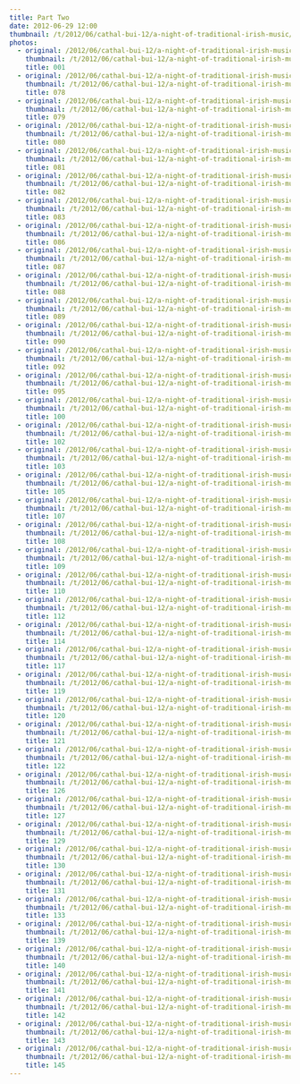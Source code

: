 ```yaml
---
title: Part Two
date: 2012-06-29 12:00
thumbnail: /t/2012/06/cathal-bui-12/a-night-of-traditional-irish-music/part-two/001.jpg
photos:
  - original: /2012/06/cathal-bui-12/a-night-of-traditional-irish-music/part-two/001.jpg
    thumbnail: /t/2012/06/cathal-bui-12/a-night-of-traditional-irish-music/part-two/001.jpg
    title: 001
  - original: /2012/06/cathal-bui-12/a-night-of-traditional-irish-music/part-two/078.jpg
    thumbnail: /t/2012/06/cathal-bui-12/a-night-of-traditional-irish-music/part-two/078.jpg
    title: 078
  - original: /2012/06/cathal-bui-12/a-night-of-traditional-irish-music/part-two/079.jpg
    thumbnail: /t/2012/06/cathal-bui-12/a-night-of-traditional-irish-music/part-two/079.jpg
    title: 079
  - original: /2012/06/cathal-bui-12/a-night-of-traditional-irish-music/part-two/080.jpg
    thumbnail: /t/2012/06/cathal-bui-12/a-night-of-traditional-irish-music/part-two/080.jpg
    title: 080
  - original: /2012/06/cathal-bui-12/a-night-of-traditional-irish-music/part-two/081.jpg
    thumbnail: /t/2012/06/cathal-bui-12/a-night-of-traditional-irish-music/part-two/081.jpg
    title: 081
  - original: /2012/06/cathal-bui-12/a-night-of-traditional-irish-music/part-two/082.jpg
    thumbnail: /t/2012/06/cathal-bui-12/a-night-of-traditional-irish-music/part-two/082.jpg
    title: 082
  - original: /2012/06/cathal-bui-12/a-night-of-traditional-irish-music/part-two/083.jpg
    thumbnail: /t/2012/06/cathal-bui-12/a-night-of-traditional-irish-music/part-two/083.jpg
    title: 083
  - original: /2012/06/cathal-bui-12/a-night-of-traditional-irish-music/part-two/086.jpg
    thumbnail: /t/2012/06/cathal-bui-12/a-night-of-traditional-irish-music/part-two/086.jpg
    title: 086
  - original: /2012/06/cathal-bui-12/a-night-of-traditional-irish-music/part-two/087.jpg
    thumbnail: /t/2012/06/cathal-bui-12/a-night-of-traditional-irish-music/part-two/087.jpg
    title: 087
  - original: /2012/06/cathal-bui-12/a-night-of-traditional-irish-music/part-two/088.jpg
    thumbnail: /t/2012/06/cathal-bui-12/a-night-of-traditional-irish-music/part-two/088.jpg
    title: 088
  - original: /2012/06/cathal-bui-12/a-night-of-traditional-irish-music/part-two/089.jpg
    thumbnail: /t/2012/06/cathal-bui-12/a-night-of-traditional-irish-music/part-two/089.jpg
    title: 089
  - original: /2012/06/cathal-bui-12/a-night-of-traditional-irish-music/part-two/090.jpg
    thumbnail: /t/2012/06/cathal-bui-12/a-night-of-traditional-irish-music/part-two/090.jpg
    title: 090
  - original: /2012/06/cathal-bui-12/a-night-of-traditional-irish-music/part-two/092.jpg
    thumbnail: /t/2012/06/cathal-bui-12/a-night-of-traditional-irish-music/part-two/092.jpg
    title: 092
  - original: /2012/06/cathal-bui-12/a-night-of-traditional-irish-music/part-two/095.jpg
    thumbnail: /t/2012/06/cathal-bui-12/a-night-of-traditional-irish-music/part-two/095.jpg
    title: 095
  - original: /2012/06/cathal-bui-12/a-night-of-traditional-irish-music/part-two/100.jpg
    thumbnail: /t/2012/06/cathal-bui-12/a-night-of-traditional-irish-music/part-two/100.jpg
    title: 100
  - original: /2012/06/cathal-bui-12/a-night-of-traditional-irish-music/part-two/102.jpg
    thumbnail: /t/2012/06/cathal-bui-12/a-night-of-traditional-irish-music/part-two/102.jpg
    title: 102
  - original: /2012/06/cathal-bui-12/a-night-of-traditional-irish-music/part-two/103.jpg
    thumbnail: /t/2012/06/cathal-bui-12/a-night-of-traditional-irish-music/part-two/103.jpg
    title: 103
  - original: /2012/06/cathal-bui-12/a-night-of-traditional-irish-music/part-two/105.jpg
    thumbnail: /t/2012/06/cathal-bui-12/a-night-of-traditional-irish-music/part-two/105.jpg
    title: 105
  - original: /2012/06/cathal-bui-12/a-night-of-traditional-irish-music/part-two/107.jpg
    thumbnail: /t/2012/06/cathal-bui-12/a-night-of-traditional-irish-music/part-two/107.jpg
    title: 107
  - original: /2012/06/cathal-bui-12/a-night-of-traditional-irish-music/part-two/108.jpg
    thumbnail: /t/2012/06/cathal-bui-12/a-night-of-traditional-irish-music/part-two/108.jpg
    title: 108
  - original: /2012/06/cathal-bui-12/a-night-of-traditional-irish-music/part-two/109.jpg
    thumbnail: /t/2012/06/cathal-bui-12/a-night-of-traditional-irish-music/part-two/109.jpg
    title: 109
  - original: /2012/06/cathal-bui-12/a-night-of-traditional-irish-music/part-two/110.jpg
    thumbnail: /t/2012/06/cathal-bui-12/a-night-of-traditional-irish-music/part-two/110.jpg
    title: 110
  - original: /2012/06/cathal-bui-12/a-night-of-traditional-irish-music/part-two/112.jpg
    thumbnail: /t/2012/06/cathal-bui-12/a-night-of-traditional-irish-music/part-two/112.jpg
    title: 112
  - original: /2012/06/cathal-bui-12/a-night-of-traditional-irish-music/part-two/114.jpg
    thumbnail: /t/2012/06/cathal-bui-12/a-night-of-traditional-irish-music/part-two/114.jpg
    title: 114
  - original: /2012/06/cathal-bui-12/a-night-of-traditional-irish-music/part-two/117.jpg
    thumbnail: /t/2012/06/cathal-bui-12/a-night-of-traditional-irish-music/part-two/117.jpg
    title: 117
  - original: /2012/06/cathal-bui-12/a-night-of-traditional-irish-music/part-two/119.jpg
    thumbnail: /t/2012/06/cathal-bui-12/a-night-of-traditional-irish-music/part-two/119.jpg
    title: 119
  - original: /2012/06/cathal-bui-12/a-night-of-traditional-irish-music/part-two/120.jpg
    thumbnail: /t/2012/06/cathal-bui-12/a-night-of-traditional-irish-music/part-two/120.jpg
    title: 120
  - original: /2012/06/cathal-bui-12/a-night-of-traditional-irish-music/part-two/121.jpg
    thumbnail: /t/2012/06/cathal-bui-12/a-night-of-traditional-irish-music/part-two/121.jpg
    title: 121
  - original: /2012/06/cathal-bui-12/a-night-of-traditional-irish-music/part-two/122.jpg
    thumbnail: /t/2012/06/cathal-bui-12/a-night-of-traditional-irish-music/part-two/122.jpg
    title: 122
  - original: /2012/06/cathal-bui-12/a-night-of-traditional-irish-music/part-two/126.jpg
    thumbnail: /t/2012/06/cathal-bui-12/a-night-of-traditional-irish-music/part-two/126.jpg
    title: 126
  - original: /2012/06/cathal-bui-12/a-night-of-traditional-irish-music/part-two/127.jpg
    thumbnail: /t/2012/06/cathal-bui-12/a-night-of-traditional-irish-music/part-two/127.jpg
    title: 127
  - original: /2012/06/cathal-bui-12/a-night-of-traditional-irish-music/part-two/129.jpg
    thumbnail: /t/2012/06/cathal-bui-12/a-night-of-traditional-irish-music/part-two/129.jpg
    title: 129
  - original: /2012/06/cathal-bui-12/a-night-of-traditional-irish-music/part-two/130.jpg
    thumbnail: /t/2012/06/cathal-bui-12/a-night-of-traditional-irish-music/part-two/130.jpg
    title: 130
  - original: /2012/06/cathal-bui-12/a-night-of-traditional-irish-music/part-two/131.jpg
    thumbnail: /t/2012/06/cathal-bui-12/a-night-of-traditional-irish-music/part-two/131.jpg
    title: 131
  - original: /2012/06/cathal-bui-12/a-night-of-traditional-irish-music/part-two/133.jpg
    thumbnail: /t/2012/06/cathal-bui-12/a-night-of-traditional-irish-music/part-two/133.jpg
    title: 133
  - original: /2012/06/cathal-bui-12/a-night-of-traditional-irish-music/part-two/139.jpg
    thumbnail: /t/2012/06/cathal-bui-12/a-night-of-traditional-irish-music/part-two/139.jpg
    title: 139
  - original: /2012/06/cathal-bui-12/a-night-of-traditional-irish-music/part-two/140.jpg
    thumbnail: /t/2012/06/cathal-bui-12/a-night-of-traditional-irish-music/part-two/140.jpg
    title: 140
  - original: /2012/06/cathal-bui-12/a-night-of-traditional-irish-music/part-two/141.jpg
    thumbnail: /t/2012/06/cathal-bui-12/a-night-of-traditional-irish-music/part-two/141.jpg
    title: 141
  - original: /2012/06/cathal-bui-12/a-night-of-traditional-irish-music/part-two/142.jpg
    thumbnail: /t/2012/06/cathal-bui-12/a-night-of-traditional-irish-music/part-two/142.jpg
    title: 142
  - original: /2012/06/cathal-bui-12/a-night-of-traditional-irish-music/part-two/143.jpg
    thumbnail: /t/2012/06/cathal-bui-12/a-night-of-traditional-irish-music/part-two/143.jpg
    title: 143
  - original: /2012/06/cathal-bui-12/a-night-of-traditional-irish-music/part-two/145.jpg
    thumbnail: /t/2012/06/cathal-bui-12/a-night-of-traditional-irish-music/part-two/145.jpg
    title: 145
---
```

